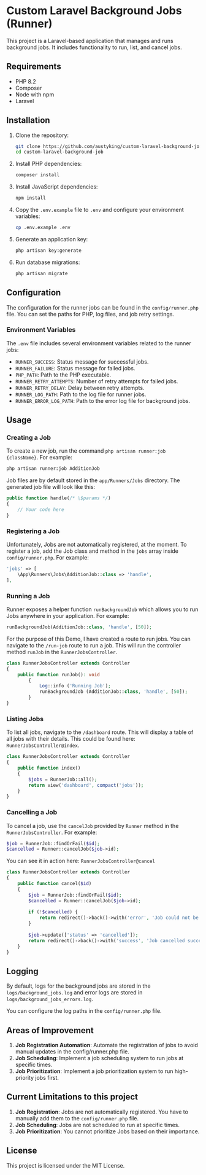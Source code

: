 # Custom Laravel Background Jobs (Runner)

This project is a Laravel-based application that manages and runs background jobs. It includes functionality to run, list, and cancel jobs.

## Requirements

- PHP 8.2
- Composer
- Node with npm
- Laravel

## Installation

1. Clone the repository:
    ```sh
    git clone https://github.com/austyking/custom-laravel-background-job.git
    cd custom-laravel-background-job
    ```

2. Install PHP dependencies:
    ```sh
    composer install
    ```

3. Install JavaScript dependencies:
    ```sh
    npm install
    ```

4. Copy the `.env.example` file to `.env` and configure your environment variables:
    ```sh
    cp .env.example .env
    ```

5. Generate an application key:
    ```sh
    php artisan key:generate
    ```

6. Run database migrations:
    ```sh
    php artisan migrate
    ```

## Configuration

The configuration for the runner jobs can be found in the `config/runner.php` file. You can set the paths for PHP, log files, and job retry settings.

### Environment Variables

The `.env` file includes several environment variables related to the runner jobs:

- `RUNNER_SUCCESS`: Status message for successful jobs.
- `RUNNER_FAILURE`: Status message for failed jobs.
- `PHP_PATH`: Path to the PHP executable.
- `RUNNER_RETRY_ATTEMPTS`: Number of retry attempts for failed jobs.
- `RUNNER_RETRY_DELAY`: Delay between retry attempts.
- `RUNNER_LOG_PATH`: Path to the log file for runner jobs.
- `RUNNER_ERROR_LOG_PATH`: Path to the error log file for background jobs.

## Usage

### Creating a Job
To create a new job, run the command `php artisan runner:job {className}`. For example:
```sh
php artisan runner:job AdditionJob
```
Job files are by default stored in the `app/Runners/Jobs` directory. The generated job file will look like this:
```php
public function handle(/* \$params */)
{
    // Your code here
}
```

### Registering a Job
Unfortunately, Jobs are not automatically registered, at the moment.
To register a job, add the Job class and method in the `jobs` array inside `config/runner.php`. For example:
```php
'jobs' => [
    \App\Runners\Jobs\AdditionJob::class => 'handle',
],
```

### Running a Job

Runner exposes a helper function `runBackgroundJob` which allows you to run Jobs anywhere in your application. For example:
```php
runBackgroundJob(AdditionJob::class, 'handle', [50]);
```

For the purpose of this Demo, I have created a route to run jobs. You can navigate to the `/run-job` route to run a job. This will run the controller method `runJob` in the `RunnerJobsController`.

```php
class RunnerJobsController extends Controller
{
    public function runJob(): void
        {
            Log::info ('Running Job');
            runBackgroundJob (AdditionJob::class, 'handle', [50]);
        }
}
```

### Listing Jobs

To list all jobs, navigate to the `/dashboard` route. This will display a table of all jobs with their details. This could be found here: `RunnerJobsController@index`.
```php
class RunnerJobsController extends Controller
{
    public function index()
    {
        $jobs = RunnerJob::all();
        return view('dashboard', compact('jobs'));
    }
}
```


### Cancelling a Job

To cancel a job, use the `cancelJob` provided by `Runner` method in the `RunnerJobsController`. For example:

```php
$job = RunnerJob::findOrFail($id);
$cancelled = Runner::cancelJob($job->id);
```

You can see it in action here: `RunnerJobsController@cancel`

```php
class RunnerJobsController extends Controller
{
    public function cancel($id)
    {
        $job = RunnerJob::findOrFail($id);
        $cancelled = Runner::cancelJob($job->id);
    
        if (!$cancelled) {
            return redirect()->back()->with('error', 'Job could not be cancelled.');
        }
    
        $job->update(['status' => 'cancelled']);
        return redirect()->back()->with('success', 'Job cancelled successfully.');
    }
}
```

## Logging

By default, logs for the background jobs are stored in the `logs/background_jobs.log` and error logs are stored in `logs/background_jobs_errors.log`.

You can configure the log paths in the `config/runner.php` file.

## Areas of Improvement
1. **Job Registration Automation**: Automate the registration of jobs to avoid manual updates in the config/runner.php file.
2. **Job Scheduling**: Implement a job scheduling system to run jobs at specific times.
3. **Job Prioritization**: Implement a job prioritization system to run high-priority jobs first.

## Current Limitations to this project
1. **Job Registration**: Jobs are not automatically registered. You have to manually add them to the `config/runner.php` file.
2. **Job Scheduling**: Jobs are not scheduled to run at specific times.
3. **Job Prioritization**: You cannot prioritize Jobs based on their importance.

## License

This project is licensed under the MIT License.
